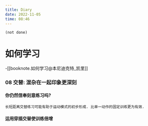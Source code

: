 ```yaml
---
title: Diary
date: 2022-11-05
time: 08:46
---
```


```tasks
(not done)
```

# 如何学习
-[[booknote.如何学习@本尼迪克特_凯里]]

### 08 交替: 混杂在一起印象更深刻

#### 你仍然信奉刻意练习吗?

    长短距离交替练习可能有助于运动模式的初步形成. 比单一动作的固定训练更为有效. 

#### 运用穿插交替使训练倍增
